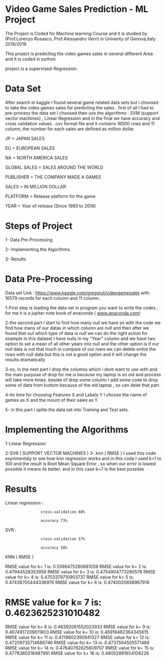 # Video Game Sales Prediction - ML Project
The Project is Coded for Machine learning Course and it is studied by (Prof.Lorenzo Rosasco, Prof.Alessandro Verri) in Univerity of Genova,italy 2018/2019

This project is predicting the video games sales in several different Area and it is coded in python.

project is a supervised-Regression.

#  Data Set 

After search in kaggle I found several game related data sets but i choosed to take the video games sales for predicting the sales . 
first of all I had to pre-process the data set I choosed then use the algorithms : SVM (support vector machines) , Linear Regression 
and in the final we have accuracy and cross validation values.
.csv format file and it contains 16500 rows and 11 column, the number for each sales are defined as million dollar.

JP = JAPAN SALES

EU = EUROPEAN SALES

NA = NORTH AMERICA SALES

GLOBAL SALES = SALES AROUND THE WORLD

PUBLISHER = THE COMPANY MADE A GAMES

SALES = IN MILLION DOLLAR

PLATFORM = Release platform for the game

YEAR = Year of release (Since 1980 to 2016)


# Steps of Project 
1- Data Pre-Processing

2- Implementing the Algorithms

3- Results

# Data Pre-Processing
Data set Link : https://www.kaggle.com/gregorut/videogamesales
with 16579 records for each column and 11 column.

1-First step is loading the data set in program you want to write the codes , for me it is a jupiter note book of anaconda ( www.anaconda.com)

2-the second part I start to find how many null we have so with the code we find how many of our datas in which column are null and then after we found that out 
which type of data is null we can do the right action for example in this dataset I have nulls in my "Year" column and we have two option to 
set a mean of all other years into null and the other option is if our null data is not that much in compare of our rows  we can delete entire the rows with null data but this is not a good option and 
it will change the results dramatically

3-so, in the next part I drop the columns which i dont want to use with
and the main purpose of drop for me is because my laptop is so old and process will take more times.
beside of drop some column I add some code to drop some of data from buttom because of the old laptop , so can delet that part.

4-its time for choosing Features X and Labels Y
I choose the name of games as X and the mount of their sales as Y.

5- in this part I splite the data set into Training and Test sets.

# Implementing the Algorithms

1-Linear Regression

2-SVR ( SUPPORT VECTOR MACHINES )
3- knn ( RMSE ) I used this code exprimentaly to see how knn regression works and in this code I used k=1 to 100 and the result is Root Mean Square Error , so when our error is lowest possible it means its better. and in this case k=7 is the best possible

# Results

Linear regression : 

                    cross-validation 68%

                    accuracy 73%
                    
SVR               : 

                    cross-validation 57%

                    accuracy 58%           
                    
KNN ( RMSE ) 

RMSE value for k=  1 is: 0.5596475260681059
RMSE value for k=  2 is: 0.47944528353956
RMSE value for k=  3 is: 0.4754904773280576
RMSE value for k=  4 is: 0.4703379710903737
RMSE value for k=  5 is: 0.47438705444336976
RMSE value for k=  6 is: 0.4740020658967919
# RMSE value for k=  7 is: 0.4623625231010482
RMSE value for k=  8 is: 0.46392061552023933
RMSE value for k=  9 is: 0.4674917209011803
RMSE value for k=  10 is: 0.46918482364345615
RMSE value for k=  11 is: 0.4719602390941327
RMSE value for k=  12 is: 0.47209735714686746
RMSE value for k=  13 is: 0.4737564505571469
RMSE value for k=  14 is: 0.47640792825609707
RMSE value for k=  15 is: 0.4778380318487981
RMSE value for k=  16 is: 0.48052891654108226                
